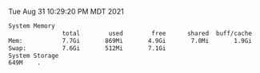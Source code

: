 Tue Aug 31 10:29:20 PM MDT 2021
```bash
System Memory
               total        used        free      shared  buff/cache   available
Mem:           7.7Gi       869Mi       4.9Gi       7.0Mi       1.9Gi       6.5Gi
Swap:          7.6Gi       512Mi       7.1Gi
System Storage
649M	.
```
```bash
